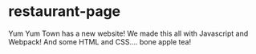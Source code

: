 # restaurant-page
Yum Yum Town has a new website! We made this all with Javascript and Webpack! And some HTML and CSS.... bone apple tea! 
